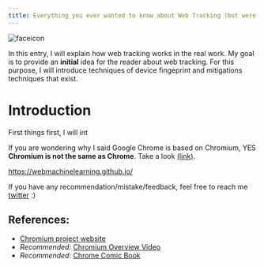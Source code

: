 ```yaml
---
title: Everything you ever wanted to know about Web Tracking (but were afraid to ask)
---
```


<div class="balloon_l">
  <div class="faceicon"><img src="../icon/otter_says.png" alt="faceicon" ></div>
  <p class="says">
  In this entry, I will explain how web tracking works in the real work. My goal is to provide an <b>initial</b> idea for the reader about web tracking. For this purpose, I will introduce techniques of device fingeprint and mitigations techniques that exist.
  </p>
</div>

# Introduction 

First things first, I will int


<div class="column" title="Web Tracking vs Device fingeprinting">
  <div style="overflow: hidden">
    <div style="float: left;">
        If you are wondering why I said Google Chrome is based on Chromium, YES <b> Chromium is not the same as Chrome</b>. Take a look <a href="https://chromium.googlesource.com/chromium/src.git/+/HEAD/docs/chromium_browser_vs_google_chrome.md">(link)</a>.
    </div>
  </div>
</div>



https://webmachinelearning.github.io/



If you have any recommendation/mistake/feedback, feel free to reach me [twitter](https://twitter.com/alberto_fdr) :)

## References:

-   [Chromium project website](https://www.chromium.org/chromium-projects/)
-   _Recommended:_ [Chromium Overview Video](https://www.youtube.com/watch?v=u11lbUWEeYI)
-   _Recommended:_ [Chrome Comic Book](https://www.google.com/googlebooks/chrome/)
